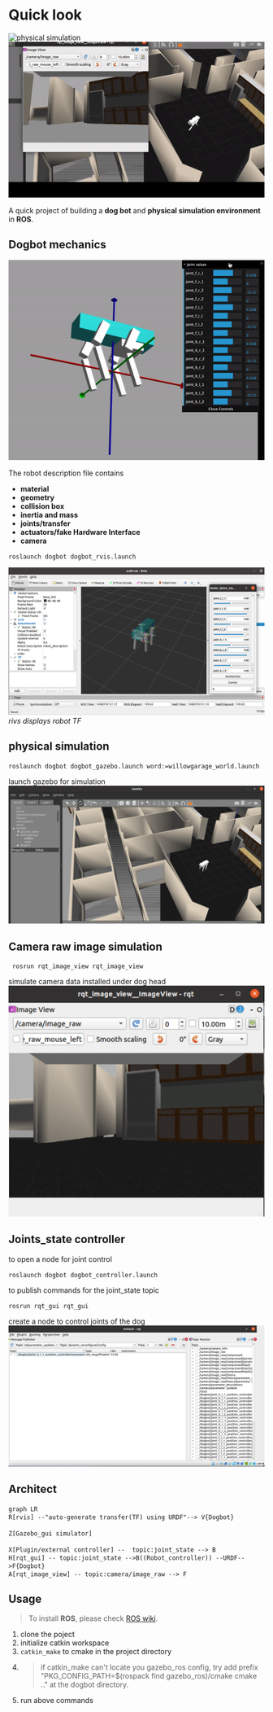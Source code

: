 
# Quick look


![physical simulation](/doc/ezgif-5-0ebe57dec0.gif)
![physical simulation2](/doc/ezgif-5-da58cfe1e0.gif)

A quick project of building a **dog bot** and **physical simulation environment** in **ROS**.
## Dogbot mechanics

![node joints test](/doc/ezgif-2-4d830865b7.gif)

The robot description file contains
 - **material**
 - **geometry**
 - **collision box**
 - **inertia and mass**
 - **joints/transfer**
 - **actuators/fake Hardware Interface**
 - **camera**
 ```
roslaunch dogbot dogbot_rvis.launch
 ```
![rivs displays robot TF](/doc/WechatIMG37.jpeg)
*rivs displays robot TF*<br/>

 ## physical simulation

    roslaunch dogbot dogbot_gazebo.launch word:=willowgarage_world.launch
  
launch gazebo for simulation 
![alt text](/doc/WechatIMG38.png)
  
## Camera raw image simulation
     rosrun rqt_image_view rqt_image_view
simulate camera data installed under dog head
![alt text](/doc/WechatIMG39.png)


## Joints_state controller
to open a node for joint control
```
roslaunch dogbot dogbot_controller.launch
```

to publish commands for the joint_state topic
```
rosrun rqt_gui rqt_gui
```
create a node to control joints of the dog 
![alt text](/doc/WechatIMG40.png)

## Architect
```mermaid
graph LR
R[rvis] --"auto-generate transfer(TF) using URDF"--> V{Dogbot}

Z[Gazebo_gui simulator]

X[Plugin/external controller] --  topic:joint_state --> B
H[rqt_gui] -- topic:joint_state -->B((Robot_controller)) --URDF-->F{Dogbot}
A[rqt_image_view] -- topic:camera/image_raw --> F
```
## Usage


> To install **ROS**, please check [ROS wiki](https://wiki.ros.org/ROS/Installation).



 1. clone the poject
 2. initialize catkin workspace
 3.  `catkin_make` to cmake in the project directory
 4. >if catkin_make can't locate you gazebo_ros config, try add prefix "PKG_CONFIG_PATH=$(rospack find gazebo_ros)/cmake cmake .." at the dogbot directory.
 5. run above commands

